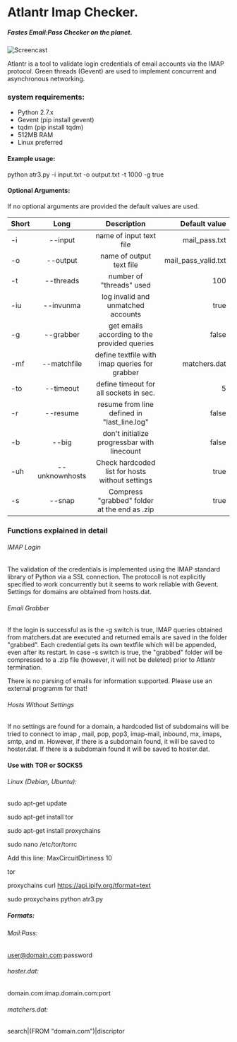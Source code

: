 # Atlantr Imap Checker. 
##### Fastes Email:Pass Checker on the planet.

![Screencast](https://raw.githubusercontent.com/SUP3RIA/Atlantr/master/screen.png)

Atlantr is a tool to validate login credentials of email accounts via the IMAP protocol. 
Green threads (Gevent) are used to implement concurrent and asynchronous networking.
### system requirements:
- Python 2.7.x
- Gevent (pip install gevent)
- tqdm (pip install tqdm)
- 512MB RAM
- Linux preferred
#### Example usage:
python atr3.py -i input.txt -o output.txt -t 1000 -g true 
#### Optional Arguments:
If no optional arguments are provided the default values are used.


| Short| Long | Description | Default value |
 ----------------- | :----------------------------: | :------------------: | ------:|
|-i |--input|name of input text file|mail_pass.txt |
|-o|--output|name of output text file| mail_pass_valid.txt|
|-t|--threads|number of "threads" used|100 |
|-iu|--invunma|log invalid and unmatched accounts|true |
|-g|--grabber|get emails according to the provided queries|false |
|-mf|--matchfile|define textfile with imap queries for grabber| matchers.dat|
|-to|--timeout|define timeout for all sockets in sec.| 5|
|-r|--resume|resume from line defined in "last_line.log"|false |
|-b|--big|don't initialize progressbar with linecount| false|
|-uh|--unknownhosts|Check hardcoded list for hosts without settings|true |
|-s|--snap|Compress "grabbed" folder at the end as .zip| true|
### Functions explained in detail
###### IMAP Login
The validation of the credentials is implemented using the IMAP standard library of Python via a SSL connection. The protocoll is not explicitly specified to work concurrently but it seems to work reliable with Gevent. Settings for domains are obtained from hosts.dat.
###### Email Grabber
If the login is successful as is the -g switch is true, IMAP queries obtained from matchers.dat are executed and returned emails are saved in the folder "grabbed". Each credential gets its own textfile which will be appended, even after its restart. In case -s switch is true, the "grabbed" folder will be compressed to a .zip file (however, it will not be deleted) prior to Atlantr termination.

There is no parsing of emails for information supported.
Please use an external programm for that!
###### Hosts Without Settings
If no settings are found for a domain, a hardcoded list of subdomains will be tried to connect to imap , mail, pop, pop3, imap-mail, inbound, mx, imaps, smtp, and m. However, if there is a subdomain found, it will be saved to hoster.dat.
If there is a subdomain found it will be saved to hoster.dat.

#### Use with TOR or SOCKS5
###### Linux (Debian, Ubuntu):
sudo apt-get update

sudo apt-get install tor

sudo apt-get install proxychains

sudo nano /etc/tor/torrc

Add this line: MaxCircuitDirtiness 10

tor

proxychains curl https://api.ipify.org/tformat=text

sudo proxychains python atr3.py 


##### Formats:
###### Mail:Pass:
user@domain.com:password
###### hoster.dat:
domain.com:imap.domain.com:port
###### matchers.dat:
search|(FROM "domain.com")|discriptor
